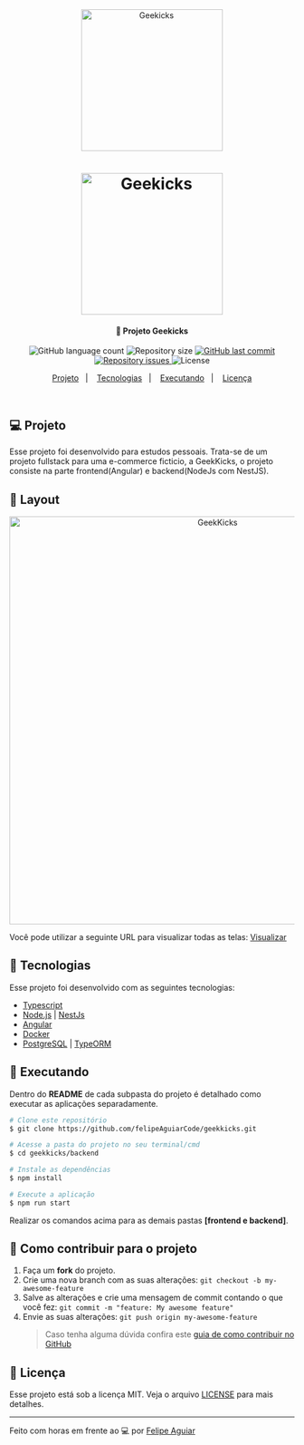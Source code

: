 <div align="center">
    <img alt="Geekicks" title="#top" src=".github/gostack.png" width="250px" />
</div>
<h1 align="center">
    <img alt="Geekicks" title="#top" src=".github/gobarber.png" width="250px" />
    
</h1>

<h4 align="center">
  🚀 Projeto Geekicks
</h4>

<p align="center">
  <img alt="GitHub language count" src="https://img.shields.io/github/languages/count/felipeAguiarCode/geekkicks-app">

  <img alt="Repository size" src="https://img.shields.io/github/repo-size/felipeAguiarCode/geekkicks-app">
  
  <a href="https://github.com/felipeAguiarCode/geekkicks-app/commits/main">
    <img alt="GitHub last commit" src="https://img.shields.io/github/last-commit/felipeAguiarCode/geekkicks-app">
  </a>

  <a href="https://github.com/WallysonGalvao/rocketseat-gobarber/issues">
    <img alt="Repository issues" src="https://img.shields.io/github/issues/felipeAguiarCode/geekkicks-app">
  </a>

  <img alt="License" src="https://img.shields.io/badge/license-MIT-brightgreen">
</p>

<p align="center">
  <a href="#-projeto">Projeto</a>&nbsp;&nbsp;&nbsp;|&nbsp;&nbsp;&nbsp;
  <a href="#rocket-tecnologias">Tecnologias</a>&nbsp;&nbsp;&nbsp;|&nbsp;&nbsp;&nbsp;
  <a href="#rocket-executando">Executando</a>&nbsp;&nbsp;&nbsp;|&nbsp;&nbsp;&nbsp;
  <a href="#memo-licença">Licença</a>
</p>
<br>

## 💻 Projeto

Esse projeto foi desenvolvido para estudos pessoais. Trata-se de um projeto fullstack para uma e-commerce ficticio, a GeekKicks, o projeto consiste na parte frontend(Angular) e backend(NodeJs com NestJS).

## 🎨 Layout

<p align="center">
    <img alt="GeekKicks" title="#GeekKicks" src=".github/capa.png" width="720px" />
</p>

Você pode utilizar a seguinte URL para visualizar todas as telas: [Visualizar](https://www.figma.com/0)

## :rocket: Tecnologias

Esse projeto foi desenvolvido com as seguintes tecnologias:

- [Typescript](https://www.typescriptlang.org/)
- [Node.js](https://nodejs.org/en/) | [NestJs](https://nestjs.com)
- [Angular](https://reactjs.org/)
- [Docker](https://www.docker.com/)
- [PostgreSQL](https://www.postgresql.org/) | [TypeORM](https://typeorm.io/)

## :notebook: Executando

Dentro do **README** de cada subpasta do projeto é detalhado como executar as aplicações separadamente.

```bash
# Clone este repositório
$ git clone https://github.com/felipeAguiarCode/geekkicks.git

# Acesse a pasta do projeto no seu terminal/cmd
$ cd geekkicks/backend

# Instale as dependências
$ npm install

# Execute a aplicação
$ npm run start
```

Realizar os comandos acima para as demais pastas **[frontend e backend]**.

## :construction: Como contribuir para o projeto

1. Faça um **fork** do projeto.
2. Crie uma nova branch com as suas alterações: `git checkout -b my-awesome-feature`
3. Salve as alterações e crie uma mensagem de commit contando o que você fez: `git commit -m "feature: My awesome feature"`
4. Envie as suas alterações: `git push origin my-awesome-feature`
   > Caso tenha alguma dúvida confira este [guia de como contribuir no GitHub](https://github.com/firstcontributions/first-contributions)

## :memo: Licença

Esse projeto está sob a licença MIT. Veja o arquivo [LICENSE](LICENSE.md) para mais detalhes.

---

Feito com horas em frente ao :computer: por [Felipe Aguiar](https://www.linkedin.com/in/)
